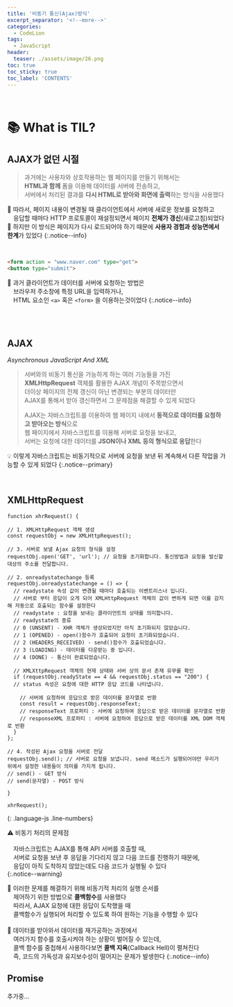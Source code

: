 ```yaml
---
title: '비동기 통신(Ajax)방식'
excerpt_separator: '<!--more-->'
categories:
  - CodeLion
tags:
  - JavaScript
header:
  teaser: ./assets/image/26.png
toc: true
toc_sticky: true
toc_label: 'CONTENTS'
---
```


<br>
<!-- https://kr.freepik.com/
https://ye-yo.github.io/thumbnail-maker/ -->
<!--  source ~/.bash_profile   -->
<!-- bundle exec jekyll serve -->

# 📚 What is TIL?

## AJAX가 없던 시절

> 과거에는 사용자와 상호작용하는 웹 페이지를 만들기 위해서는  
> **HTML과 함께** 폼을 이용해 데이터를 서버에 전송하고,  
> 서버에서 처리된 결과를 **다시 HTML로 받아와 화면에 출력**하는 방식을 사용했다

🔎 따라서, 페이지 내용이 변경될 때 클라이언트에서 서버에 새로운 정보를 요청하고  
&emsp;응답할 때마다 HTTP 프로토콜이 재설정되면서 페이지 **전체가 갱신**(새로고침)되었다  
🔎 하지만 이 방식은 페이지가 다시 로드되어야 하기 때문에 **사용자 경험과 성능면에서 한계**가 있었다 
{:.notice--info}

<br>

```html
<form action = "www.naver.com" type="get">
<button type="submit">
```

🔎 과거 클라이언트가 데이터를 서버에 요청하는 방법은  
&emsp;브라우저 주소창에 특정 URL을 입력하거나,  
&emsp;HTML 요소인 `<a>` 혹은 `<form>` 을 이용하는것이었다
{:.notice--info}

<br>
<br>

## AJAX
_Asynchronous JavaScript And XML_

> 서버와의 비동기 통신을 가능하게 하는 여러 기능들을 가진  
> **XMLHttpRequest** 객체를 활용한 AJAX 개념이 주목받으면서  
> 더이상 페이지의 전체 갱신이 아닌 변경되는 부분의 데이터만  
> AJAX를 통해서 받아 갱신하면서 그 문제점을 해결할 수 있게 되었다  
>
> AJAX는 자바스크립트를 이용하여 웹 페이지 내에서 **동적으로 데이터를 요청하고 받아오는 방식**으로  
> 웹 페이지에서 자바스크립트를 이용해 서버로 요청을 보내고,  
> 서버는 요청에 대한 데이터를 **JSON이나 XML 등의 형식으로 응답**한다 

💡 이렇게 자바스크립트는 비동기적으로 서버에 요청을 보낸 뒤 계속해서 다른 작업을 가능할 수 있게 되었다
{:.notice--primary}

<br>

## XMLHttpRequest

```
function xhrRequest() {

// 1. XMLHttpRequest 객체 생성
const requestObj = new XMLHttpRequest();

// 3. 서버로 보낼 Ajax 요청의 형식을 설정
requestObj.open('GET', 'url'); // 요청을 초기화합니다. 통신방법과 요청을 발신할 대상의 주소를 전달합니다.

// 2. onreadystatechange 등록
requestObj.onreadystatechange = () => { 
  // readystate 속성 값이 변경될 때마다 호출되는 이벤트리스너 입니다.
  // 서버로 부터 응답이 오게 되어 XMLHttpRequest 객체의 값이 변하게 되면 이를 감지해 자동으로 호출되는 함수를 설정한다
  // readystate : 요청을 보내는 클라이언트의 상태를 의미합니다.
  // readystate의 종류
  // 0 (UNSENT) - XHR 객체가 생성되었지만 아직 초기화되지 않았습니다.
  // 1 (OPENED) - open()함수가 호출되어 요청이 초기화되었습니다.
  // 2 (HEADERS_RECEIVED) - send()함수가 호출되었습니다.
  // 3 (LOADING) - 데이터를 다운받는 중 입니다.
  // 4 (DONE) - 통신이 완료되었습니다.

  // XMLXttpRequest 객체의 현재 상태와 서버 상의 문서 존재 유무를 확인
  if (requestObj.readyState == 4 && requestObj.status == "200") {
  // status 속성은 요청에 대한 HTTP 응답 코드를 나타냅니다.

    // 서버에 요청하여 응답으로 받은 데이터를 문자열로 반환
    const result = requestObj.responseText;
    // responseText 프로퍼티 : 서버에 요청하여 응답으로 받은 데이터를 문자열로 반환
    // responseXML 프로퍼티 : 서버에 요청하여 응답으로 받은 데이터를 XML DOM 객체로 반환
  }
};

// 4. 작성된 Ajax 요청을 서버로 전달
requestObj.send(); // 서버로 요청을 보냅니다. send 메소드가 실행되어야만 우리가 위에서 설정한 내용들이 의미를 가지게 됩니다.
// send() - GET 방식
// send(문자열) - POST 방식

}

xhrRequest();
```
{: .language-js .line-numbers}

⚠️ 비동기 처리의 문제점  
<br>
&emsp;자바스크립트는 AJAX를 통해 API 서버를 호출할 때,  
&emsp;서버로 요청을 보낸 후 응답을 기다리지 않고 다음 코드를 진행하기 때문에,  
&emsp;응답이 아직 도착하지 않았는데도 다음 코드가 실행될 수 있다  
{:.notice--warning}

 
🔎 이러한 문제를 해결하기 위해 비동기적 처리의 실행 순서를  
&emsp;제어하기 위한 방법으로 **콜백함수**를 사용했다  
&emsp;따라서, AJAX 요청에 대한 응답이 도착했을 때  
&emsp;콜백함수가 실행되어 처리할 수 있도록 하여 원하는 기능을 수행할 수 있다  
<br>
🔎 데이터를 받아와서 데이터를 재가공하는 과정에서  
&emsp;여러가지 함수를 호출시켜야 하는 상황이 벌어질 수 있는데,  
&emsp;콜백 함수를 중첩해서 사용하다보면 **콜백 지옥**(Callback Hell)이 펼쳐진다  
&emsp;즉, 코드의 가독성과 유지보수성이 떨어지는 문제가 발생한다
{:.notice--info}


## Promise

추가중...






<!-- 

Ajax가 널리 쓰이게 되면서 비동기 처리방법이 매우 중요해지게됩니다.
Ajax는 기본적으로 비동기적으로 서버와의 통신을 처리하기 때문에 Ajax와 기존의 동기식 코드를 함께 작성하면 코드의 실행순서에 문제가 발생합니다.
자바스크립트 엔진은 비동기 코드가 끝날때까지 다른 코드의 실행을 멈추지 않기 때문입니다.

왜 비동기 통신일까?

동기적으로 하면 사용성이 굉장히 떨어진다왜?

처리가 다 끝날때까지 동기적으로 이루어지기떄문에

```js
// sudo코드
const result = 비동기통신함수();
통신함수의결과를가공하는함수1(result);

const result2 = 비동기통신함수2();
통신함수의결과를가공하는함수2(result2);
const total = result + result2;
// 이런 방식은 불가능합니다. result와 result2에 무슨 값이 들어있을지 생각해보세요.
```

가 아닌 

```js
const total = 비동기통신함수( 
        input,
        통신함수의결과를가공하는함수1 ( 
            result, 
            비동기통신함수2(
                통신함수의결과를가공하는함수2(
                    result, 
                    result2
                )
            ) 
        ) 
    );
// 비동기적으로 받아온 데이터를 동기적으로 수행할 수 밖에 없었다
// 이렇게 비동기 함수가 끝나기 전에 중간 중간에 필요한 콜백함수를 실행시키며 사용할 수 밖에 없었습니다.
```

---

javascript object notation


자바스크립트 데이터 문법을 모방한 데이터 형태

자바스크립트는 왜 그 모양일까?

---

웹어셈블리는 웹 플랫폼에 있어서 상당히 큰 의의를 갖습니다 
여러 언어로 작성된 코드들을 네이티브에 가까운 속도로 웹에서 돌릴 수 있는 길을 제공

웹어셈블리는 브라우저에서 실행되는 JavaScript보다 빠르고 안전합니다. 이는 웹어셈블리 코드가 브라우저에서 직접 실행되기 때문입니다. 또한, 웹어셈블리는 다양한 언어로 작성된 코드를 브라우저에서 실행할 수 있기 때문에, 웹 개발자들이 다양한 언어를 사용하여 웹 애플리케이션을 개발할 수 있습니다.

---

---


https://developer.mozilla.org/ko/docs/Web/JavaScript/Reference/Global_Objects/JSON/stringify


---


stringify

---

Error 객체는 런타임 오류가 발생했을 때 던져집니다. Error 객체를 사용자 지정 예외의 기반 객체로 사용할 수도 있습니다. 아래 표준 내장 오류 유형을 참고하세요.

---

꼭 잡고갔으면 하는것

중요한건 초반에 몰려있었다
자료형에 따른 수많은 메서드에 충분히 익숙해진다음
클래스나 프로토타입을 들어가자

다시복습해보고 먼저 만들고 리팩토링하고 

---

console.log 계속 찍어도 비동기가 나중에 실행되는 이유 알려주세요ㅎㅎ

브라우저나 자바스크립트는 싱글스레드 환경에서 실행이되는데
사용자의 코드를 브라우저가 실행을 시킬 때 반드시 순서대로 실행되게 되어있는데 함수가 실행되는 장소를 메인 스레드라고 부르는데
메인 스레드 위에 오래걸리는 함수가 막고있으면 블로킹이됨
그래서 side스레드를 만듦 특정조건이 발생했을 때 생성되는데

그 조건이 비동기함수가 실행될때
메인스레드에서 실행시키지 않고 사이드스레드에서 따로 실행시킴
따라서 메인스레드는 계속 흘러감

비동기함수가 사이드스레드에 있다가 메인스레드가 비어지면
메인스레드로 돌아와서 작동이 되어야하는데
메인스레드에 와봤더니 다른함수가 실행되고 있다면?
충돌이 발생하는데 이런 충돌이 발생하지 않도록 하기위해
이벤트루프가 존재함 이것은 스케줄 매니저와 같음
실행하는 큐를 가지고 있음

메인스레드에 있는애가 끝나고 실행되도록 이벤트루프가 조절해줌

---

fetch API

가져오다라는 의미로 해석하면 됨

XHR과 fetch의 가장 큰 차이점은 

XMLHttpRequest 가 생성하는 인스턴스는 통신의 기능을 수행하는 XMLHttpRequest 객체를 반환했지만
fetch는 인스턴스를 만들지 않고, 대신 ‘약속’(promise)을 반환한다는 것입니다.

---

promise

resolve 메소드가 실행되면 then 메소드가 자동으로 호출됩니다.
resolve 메소드 호출이 없는 상태에서 reject 메소드가 실행되거나 통신에 문제가 발생하면 catch 메소드가 자동으로 호출됩니다.

resolve -> then
reject -> catch

---

promise는 프로미스가 반환되고
언제실행이되냐면 resolve가 실행되면 실행되는데
그럼 then메서드로 안에 있는 함수가 호출되어 리턴해서
return으로 프로미스객체를 반환되고 또 then으로 이어나가는 식

이것이 promise 체이닝

---

fetch 는 XMLHttpRequest 을 하지않고 

---

async promise가 아닌 값을 반환하는 함수로 바꾸기 때문에
then을 사용 x

---


비동기 통신 방식
자바스크립트의 비동기 통신 방식은 여러 가지가 있다. (JQuery라이브러리를 사용하는 ajax 방식은 포함하지 않았다.)

XMLHttpRequest(Web API)
Promise(callback hell을 피하기 위해 자바스크립트에서 제공하는 객체)
Fetch API (Promise 기반의 Web API)
async/await(ES2017에서 추가된 자바스크립트 키워드)

fetch API는 반환값으로 Promise 객체를 반환한다.
async/await 키워드도 반환값으로 Promise객체를 반환한다. -->